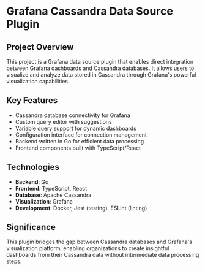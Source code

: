 # Grafana Cassandra Data Source Plugin

## Project Overview

This project is a Grafana data source plugin that enables direct integration between Grafana dashboards and Cassandra databases. It allows users to visualize and analyze data stored in Cassandra through Grafana's powerful visualization capabilities.

## Key Features

- Cassandra database connectivity for Grafana
- Custom query editor with suggestions
- Variable query support for dynamic dashboards
- Configuration interface for connection management
- Backend written in Go for efficient data processing
- Frontend components built with TypeScript/React

## Technologies

- **Backend**: Go
- **Frontend**: TypeScript, React
- **Database**: Apache Cassandra
- **Visualization**: Grafana
- **Development**: Docker, Jest (testing), ESLint (linting)

## Significance

This plugin bridges the gap between Cassandra databases and Grafana's visualization platform, enabling organizations to create insightful dashboards from their Cassandra data without intermediate data processing steps.